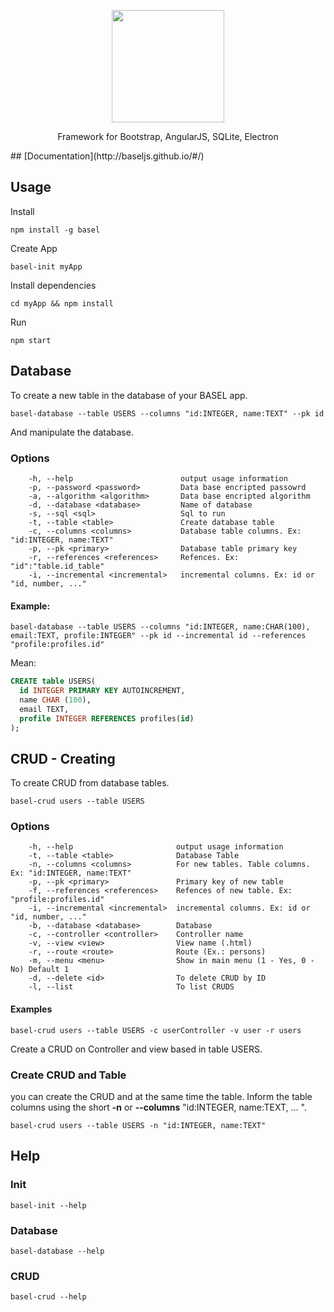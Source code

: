 <p align="center">  <img src="http://baseljs.github.io/dist/img/logo_m.fw.png" height="180px"></p>
<p align="center"> Framework for Bootstrap, AngularJS, SQLite, Electron</p>
## [Documentation](http://baseljs.github.io/#/)

## Usage
Install
```shell
npm install -g basel
```

Create App
```shell
basel-init myApp
```

Install dependencies
```shell
cd myApp && npm install
```

Run
```shell
npm start
```

## Database
To create a new table in the database of your BASEL app. 
```shell
basel-database --table USERS --columns "id:INTEGER, name:TEXT" --pk id
```
And manipulate the database.

### Options
```shel
    -h, --help                        output usage information
    -p, --password <password>         Data base encripted passowrd
    -a, --algorithm <algorithm>       Data base encripted algorithm
    -d, --database <database>         Name of database
    -s, --sql <sql>                   Sql to run
    -t, --table <table>               Create database table
    -c, --columns <columns>           Database table columns. Ex: "id:INTEGER, name:TEXT"
    -p, --pk <primary>                Database table primary key
    -r, --references <references>     Refences. Ex: "id":"table.id_table"
    -i, --incremental <incremental>   incremental columns. Ex: id or "id, number, ..."
```

#### Example:
```shell
basel-database --table USERS --columns "id:INTEGER, name:CHAR(100), email:TEXT, profile:INTEGER" --pk id --incremental id --references "profile:profiles.id"
```
Mean:
```sql
CREATE table USERS(
  id INTEGER PRIMARY KEY AUTOINCREMENT,
  name CHAR (100),
  email TEXT,
  profile INTEGER REFERENCES profiles(id)
);
```

## CRUD - Creating
To create CRUD from database tables.
```shell
basel-crud users --table USERS
```
### Options
```shell
    -h, --help                       output usage information
    -t, --table <table>              Database Table
    -n, --columns <columns>          For new tables. Table columns. Ex: "id:INTEGER, name:TEXT"
    -p, --pk <primary>               Primary key of new table
    -f, --references <references>    Refences of new table. Ex: "profile:profiles.id"
    -i, --incremental <incremental>  incremental columns. Ex: id or "id, number, ..."
    -b, --database <database>        Database
    -c, --controller <controller>    Controller name
    -v, --view <view>                View name (.html)
    -r, --route <route>              Route (Ex.: persons)
    -m, --menu <menu>                Show in main menu (1 - Yes, 0 - No) Default 1
    -d, --delete <id>                To delete CRUD by ID
    -l, --list                       To list CRUDS
```

#### Examples
```shell
basel-crud users --table USERS -c userController -v user -r users
```
Create a CRUD on Controller and view based in table USERS.

### Create CRUD and Table
you can create the CRUD and at the same time the table. Inform the table columns using the short <strong>-n</strong> or <strong>--columns</strong> "id:INTEGER, name:TEXT, ... ".
```shell
basel-crud users --table USERS -n "id:INTEGER, name:TEXT" 
```

## Help

### Init
```shell
basel-init --help
```

### Database
```shell
basel-database --help
```
### CRUD
```shell
basel-crud --help
```
